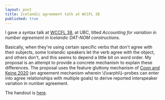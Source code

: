 ```yaml
---
layout: post
title: Icelandic agreement talk at WCCFL 38
published: true 
---
```


I gave a syntax talk at [WCCFL 38](https://wccfl2020.linguistics.ubc.ca/), at UBC, titled *Accounting for variation in number agreement in Icelandic DAT-NOM constructions*.  

Basically, when they're using certain specific verbs that don't agree with their subjects, some Icelandic speakers let the verb agree with the object, and others don't, and this seems to depend a little bit on word order.  My proposal is an attempt to provide a concrete mechanism to explain these differences. The proposal uses the feature gluttony mechanism of [Coon and Keine 2020](https://ling.auf.net/lingbuzz/004224) (an agreement mechanism wherein \\(\varphi\\)-probes can enter into agree relationships with multiple goals) to derive reported interspeaker variation in number agreement. 

The handout is [here](/assets/wccfl2020-Icelandic_gluttony-handout.pdf).
